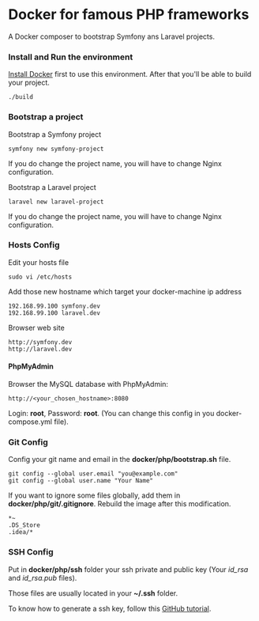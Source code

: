 Docker for famous PHP frameworks
================================

A Docker composer to bootstrap Symfony ans Laravel projects. 

### Install and Run the environment
    
[Install Docker](http://docs.docker.com/engine/installation/) first to use this environment.
After that you'll be able to build your project.
    
    ./build
 
### Bootstrap a project

Bootstrap a Symfony project

    symfony new symfony-project

If you do change the project name, you will have to change Nginx configuration.

Bootstrap a Laravel project

    laravel new laravel-project

If you do change the project name, you will have to change Nginx configuration.

### Hosts Config

Edit your hosts file

    sudo vi /etc/hosts
    
Add those new hostname which target your docker-machine ip address

    192.168.99.100 symfony.dev
    192.168.99.100 laravel.dev
    
Browser web site

    http://symfony.dev
    http://laravel.dev
    
#### PhpMyAdmin

Browser the MySQL database with PhpMyAdmin:

    http://<your_chosen_hostname>:8080
    
Login: **root**, Password: **root**. (You can change this config in you docker-compose.yml file).
    
### Git Config

Config your git name and email in the **docker/php/bootstrap.sh** file.

    git config --global user.email "you@example.com"
    git config --global user.name "Your Name"

If you want to ignore some files globally, add them in **docker/php/git/.gitignore**.
Rebuild the image after this modification.

    *~
    .DS_Store
    .idea/*

### SSH Config

Put in **docker/php/ssh** folder your ssh private and public key (Your _id_rsa_ and _id_rsa.pub_ files).

Those files are usually located in your **~/.ssh** folder.

To know how to generate a ssh key, 
follow this [GitHub tutorial](https://help.github.com/articles/generating-ssh-keys/).
